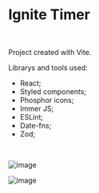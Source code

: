# Ignite Timer
<br/>

<p>Project created with Vite.</p>

Librarys and tools used: 
- React; 
- Styled components; 
- Phosphor icons;
- Immer JS;
- ESLint;
- Date-fns;
- Zod;

<br/>

![image](https://user-images.githubusercontent.com/86474551/187252246-78411333-038e-4d4d-9ff5-157177c4a0bc.png)

![image](https://user-images.githubusercontent.com/86474551/187739257-517b99f0-477a-4503-9d2d-b90557248ddc.png)

